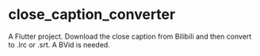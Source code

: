 # close_caption_converter

A Flutter project.
Download the close caption from Bilibili and then convert to .lrc or .srt.
A BVid is needed.

